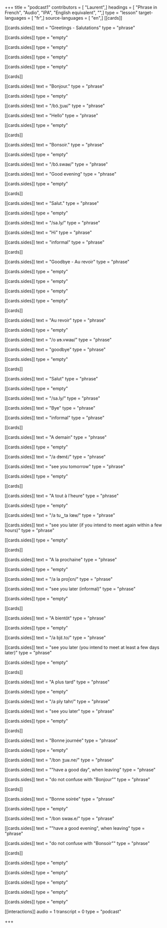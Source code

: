 +++
title = "podcast1"
contributors = [ "Laurent",]
headings = [ "Phrase in French", "Audio", "IPA", "English equivalent", "",]
type = "lesson"
target-languages = [ "fr",]
source-languages = [ "en",]
[[cards]]

[[cards.sides]]
text = "Greetings - Salutations"
type = "phrase"

[[cards.sides]]
type = "empty"

[[cards.sides]]
type = "empty"

[[cards.sides]]
type = "empty"

[[cards.sides]]
type = "empty"

[[cards]]

[[cards.sides]]
text = "Bonjour."
type = "phrase"

[[cards.sides]]
type = "empty"

[[cards.sides]]
text = "/bɔ̃.ʒuʁ/"
type = "phrase"

[[cards.sides]]
text = "Hello"
type = "phrase"

[[cards.sides]]
type = "empty"

[[cards]]

[[cards.sides]]
text = "Bonsoir."
type = "phrase"

[[cards.sides]]
type = "empty"

[[cards.sides]]
text = "/bɔ̃.swaʁ/"
type = "phrase"

[[cards.sides]]
text = "Good evening"
type = "phrase"

[[cards.sides]]
type = "empty"

[[cards]]

[[cards.sides]]
text = "Salut."
type = "phrase"

[[cards.sides]]
type = "empty"

[[cards.sides]]
text = "/sa.ly/"
type = "phrase"

[[cards.sides]]
text = "Hi"
type = "phrase"

[[cards.sides]]
text = "informal"
type = "phrase"

[[cards]]

[[cards.sides]]
text = "Goodbye - Au revoir"
type = "phrase"

[[cards.sides]]
type = "empty"

[[cards.sides]]
type = "empty"

[[cards.sides]]
type = "empty"

[[cards.sides]]
type = "empty"

[[cards]]

[[cards.sides]]
text = "Au revoir"
type = "phrase"

[[cards.sides]]
type = "empty"

[[cards.sides]]
text = "/o ʁɘ.vwaʁ/"
type = "phrase"

[[cards.sides]]
text = "goodbye"
type = "phrase"

[[cards.sides]]
type = "empty"

[[cards]]

[[cards.sides]]
text = "Salut"
type = "phrase"

[[cards.sides]]
type = "empty"

[[cards.sides]]
text = "/sa.ly/"
type = "phrase"

[[cards.sides]]
text = "Bye"
type = "phrase"

[[cards.sides]]
text = "informal"
type = "phrase"

[[cards]]

[[cards.sides]]
text = "A demain"
type = "phrase"

[[cards.sides]]
type = "empty"

[[cards.sides]]
text = "/a dɘmɛ̃/"
type = "phrase"

[[cards.sides]]
text = "see you tomorrow"
type = "phrase"

[[cards.sides]]
type = "empty"

[[cards]]

[[cards.sides]]
text = "A tout à l'heure"
type = "phrase"

[[cards.sides]]
type = "empty"

[[cards.sides]]
text = "/a tu‿ta lœʁ/"
type = "phrase"

[[cards.sides]]
text = "see you later (if you intend to meet again within a few hours)"
type = "phrase"

[[cards.sides]]
type = "empty"

[[cards]]

[[cards.sides]]
text = "A la prochaine"
type = "phrase"

[[cards.sides]]
type = "empty"

[[cards.sides]]
text = "/a la proʃɛn/"
type = "phrase"

[[cards.sides]]
text = "see you later (informal)"
type = "phrase"

[[cards.sides]]
type = "empty"

[[cards]]

[[cards.sides]]
text = "A bientôt"
type = "phrase"

[[cards.sides]]
type = "empty"

[[cards.sides]]
text = "/a bjɛ̃.to/"
type = "phrase"

[[cards.sides]]
text = "see you later (you intend to meet at least a few days later)"
type = "phrase"

[[cards.sides]]
type = "empty"

[[cards]]

[[cards.sides]]
text = "A plus tard"
type = "phrase"

[[cards.sides]]
type = "empty"

[[cards.sides]]
text = "/a ply tahr/"
type = "phrase"

[[cards.sides]]
text = "see you later"
type = "phrase"

[[cards.sides]]
type = "empty"

[[cards]]

[[cards.sides]]
text = "Bonne journée"
type = "phrase"

[[cards.sides]]
type = "empty"

[[cards.sides]]
text = "/bɔn ʒuʁ.ne/"
type = "phrase"

[[cards.sides]]
text = "\"have a good day\", when leaving"
type = "phrase"

[[cards.sides]]
text = "do not confuse with \"Bonjour\""
type = "phrase"

[[cards]]

[[cards.sides]]
text = "Bonne soirée"
type = "phrase"

[[cards.sides]]
type = "empty"

[[cards.sides]]
text = "/bɔn swaʁ.e/"
type = "phrase"

[[cards.sides]]
text = "\"have a good evening\", when leaving"
type = "phrase"

[[cards.sides]]
text = "do not confuse with \"Bonsoir\""
type = "phrase"

[[cards]]

[[cards.sides]]
type = "empty"

[[cards.sides]]
type = "empty"

[[cards.sides]]
type = "empty"

[[cards.sides]]
type = "empty"

[[cards.sides]]
type = "empty"

[[interactions]]
audio = 1
transcript = 0
type = "podcast"

+++
